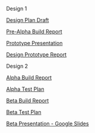 Design 1

[Design Plan Draft](https://docs.google.com/document/d/14B-F85dv4-T0tF4zuaIIY0BHocsB16o9K5s950I2Zy0/edit?usp=sharing)

[Pre-Alpha Build Report](https://docs.google.com/document/d/1s888vMusv2ASFiilSBUaNAoq0gi-QRTOd1Al9mAlHY0/edit?usp=sharing)

[Prototype Presentation](https://docs.google.com/presentation/d/1f6QvoNeLWG2Vd0YWf9OlRf15LpO0mqyt4EnVRON5cgs/edit?usp=sharing)

[Design Prototype Report](https://docs.google.com/document/d/12oUamqL5skiIDhKAwKchFJgs-2qAw8D9DJr5qpgTQ3Q/edit?usp=sharing)

Design 2

[Alpha Build Report](https://docs.google.com/document/d/1sirk70tDVIVszO26UcYjqiP-V8MlQ_Gdme0L2fOOuko/edit?usp=sharing)

[Alpha Test Plan](https://docs.google.com/document/d/1kRXPRtlTV_4aYIU6ploF8oE1-CD3QWDxNo6debs-vpI/edit?usp=sharing)

[Beta Build Report](https://docs.google.com/document/d/1OjRdIm_FaIvmc6uQlIGE6yVkgnsWR17tjl6uGgaKnIM/edit?usp=sharing)

[Beta Test Plan](https://docs.google.com/document/d/1YEig5C3KD9Lj61bhuICt8k9V8IyhC4E_XDFU-sMW3JI/edit?usp=sharing)

[Beta Presentation - Google Slides](https://docs.google.com/presentation/d/1Kz-w51GAH6ogjwm8pqp9vZOC9lT-C9V3KBuRBkvCrys/edit?usp=sharing)
